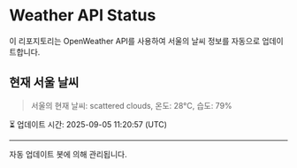 
# Weather API Status

이 리포지토리는 OpenWeather API를 사용하여 서울의 날씨 정보를 자동으로 업데이트합니다.

## 현재 서울 날씨
> 서울의 현재 날씨: scattered clouds, 온도: 28°C, 습도: 79%

⏳ 업데이트 시간: 2025-09-05 11:20:57 (UTC)

---
자동 업데이트 봇에 의해 관리됩니다.
